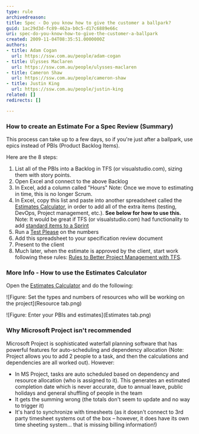 ```yaml
---
type: rule
archivedreason: 
title: Spec - Do you know how to give the customer a ballpark?
guid: 1ac29d3d-fc89-462a-b0c5-d17c6889e66c
uri: spec-do-you-know-how-to-give-the-customer-a-ballpark
created: 2009-11-04T08:35:51.0000000Z
authors:
- title: Adam Cogan
  url: https://ssw.com.au/people/adam-cogan
- title: Ulysses Maclaren
  url: https://ssw.com.au/people/ulysses-maclaren
- title: Cameron Shaw
  url: https://ssw.com.au/people/cameron-shaw
- title: Justin King
  url: https://ssw.com.au/people/justin-king
related: []
redirects: []

---
```


### How to create an Estimate For a Spec Review (Summary)

This process can take up to a few days, so if you're just after a ballpark, use epics instead of PBIs (Product Backlog Items).

Here are the 8 steps:

<!--endintro-->

1. List all of the PBIs into a Backlog in TFS (or visualstudio.com), sizing them with story points.
2. Open Excel and connect to the above Backlog
3. In Excel, add a column called "Hours"
Note: Once we move to estimating in time, this is no longer Scrum.
4. In Excel, copy this list and paste into another spreadsheet called the [Estimates Calculator](https://github.com/SSWConsulting/SSW.Rules.Content/raw/main/rules/spec-do-you-know-how-to-give-the-customer-a-ballpark/4.%20Estimates%20Calculator.xlsx), in order to add all of the extra items (testing, DevOps, Project management, etc.).  **See below for how to use this.** 
Note: It would be great if TFS (or visualstudio.com) had functionality to add [standard items to a Sprint](http://www.ssw.com.au/ssw/Standards/BetterSoftwareSuggestions/TeamFoundationServer.aspx#StandardItems)
5. Run a [Test Please](/conduct-a-test-please-internally-and-then-with-the-client) on the numbers
6. Add this spreadsheet to your specification review document
7. Present to the client
8. Much later, when the estimate is approved by the client, start work following these rules: [Rules to Better Project Management with TFS](http://www.ssw.com.au/ssw/Standards/Rules/RulesToBetterProjectManagementWithTFS.aspx).

### More Info - How to use the Estimates Calculator

Open the [Estimates Calculator](https://github.com/SSWConsulting/SSW.Rules.Content/raw/main/rules/spec-do-you-know-how-to-give-the-customer-a-ballpark/4.%20Estimates%20Calculator.xlsx) and do the following:

![Figure: Set the types and numbers of resources who will be working on the project](Resource tab.png)

![Figure: Enter your PBIs and estimates](Estimates tab.png)

### Why Microsoft Project isn't recommended

Microsoft Project is sophisticated waterfall planning software that has powerful features for auto-scheduling and dependency allocation (Note: Project allows you to add 2 people to a task, and then the calculations and dependencies are all worked out). However:

* In MS Project, tasks are auto scheduled based on dependency and resource allocation (who is assigned to it). This generates an estimated completion date which is never accurate, due to annual leave, public holidays and general shuffling of people in the team
* It gets the summing wrong (the totals don't seem to update and no way to trigger it)
* It's hard to synchronize with timesheets (as it doesn't connect to 3rd party timesheet systems out of the box – however, it does have its own time sheeting system... that is missing billing information!)
